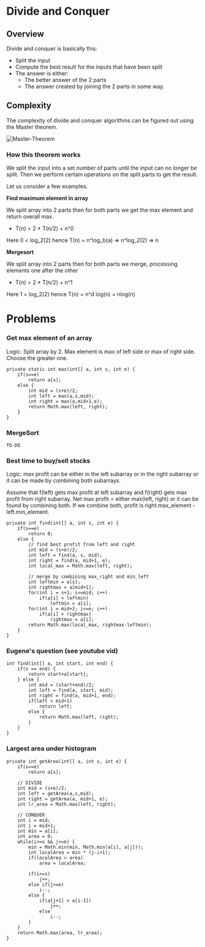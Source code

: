
# Divide and Conquer

## Overview

Divide and conquer is basically this:
- Split the input 
- Compute the best result for the inputs that have been split
- The answer is either:
  - The better answer of the 2 parts
  - The answer created by joining the 2 parts in some way.

## Complexity

The complexity of divide and conquer algorithms can be figured out using the Master theorem.

![Master-Theorem](https://i.imgur.com/6KqqNhC.png)

### How this theorem works

We split the input into a set number of parts until the input can no longer be split. Then we perform certain operations on the split parts to get the result.

Let us consider a few examples.


**Find maximum element in array**

We split array into 2 parts then for both parts we get the max element and return overall max.

- T(n) = 2 * T(n/2) + n^0

Here 0 < log_2(2) hence T(n) = n^log_b(a) => n^log_2(2) => n

**Mergesort**

We split array into 2 parts then for both parts we merge, processing elements one after the other

- T(n) = 2 * T(n/2) + n^1

Here 1 = log_2(2) hence T(n) = n^d log(n) = nlog(n)

# Problems

### Get max element of an array

Logic: Split array by 2. Max element is max of left side or max of right side. Choose the greater one.

	private static int max(int[] a, int s, int e) {
		if(s==e)
			return a[s];
		else {
			int mid = (s+e)/2;
			int left = max(a,s,mid);
			int right = max(a,mid+1,e);
			return Math.max(left, right);
		}
	}

### MergeSort

    TO-DO

### Best time to buy/sell stocks

Logic: max profit can be either in the left subarray or in the right subarray or it can be made by combining both subarrays.

Assume that f(left) gets max profit at left subarray and f(right) gets max profit from right subarray. Net max profit = either max(left, right) or it can be found by combining both. If we combine both, profit is right.max_element - left.min_element.

    private int find(int[] a, int s, int e) {
        if(s==e)
            return 0;
        else {
            // find best profit from left and right
            int mid = (s+e)/2;
            int left = find(a, s, mid);
            int right = find(a, mid+1, e);
            int local_max = Math.max(left, right);
            
            // merge by combining max_right and min_left
            int leftmin = a[s];
            int rightmax = a[mid+1];
            for(int i = s+1; i<=mid; i++)
                if(a[i] < leftmin)
                    leftmin = a[i];
            for(int i = mid+2; i<=e; i++)
                if(a[i] > rightmax)
                    rightmax = a[i];
            return Math.max(local_max, rightmax-leftmin);
        }    
    }


### Eugene's question (see youtube vid)

	int find(int[] a, int start, int end) {
		if(s == end) {
			return start+a[start];
		} else {
			int mid = (start+end)/2;
			int left = find(a, start, mid);
			int right = find(a, mid+1, end);
			if(left < mid+1)
				return left;
			else {
				return Math.max(left, right);
			}
		}
	}

### Largest area under histogram

    private int getArea(int[] a, int s, int e) {
        if(s==e)
            return a[s];
		
		// DIVIDE
        int mid = (s+e)/2;
        int left = getArea(a,s,mid);
        int right = getArea(a, mid+1, e);
        int lr_area = Math.max(left, right);
        
		// CONQUER
        int i = mid;
        int j = mid+1;
        int min = a[i];
        int area = 0;
        while(i>=s && j<=e) {
            min = Math.min(min, Math.min(a[i], a[j]));
            int localArea = min * (j-i+1);
            if(localArea > area)
                area = localArea;
            
            if(i<=s)
                j++;
            else if(j>=e)
                i--;
            else {
                if(a[j+1] > a[i-1])
                    j++;
                else
                    i--;
            }
        }
        return Math.max(area, lr_area);
    }
